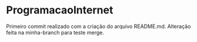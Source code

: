 # ProgramacaoInternet
Primeiro commit realizado com a criação do arquivo README.md.
Alteração feita na minha-branch para teste merge.
